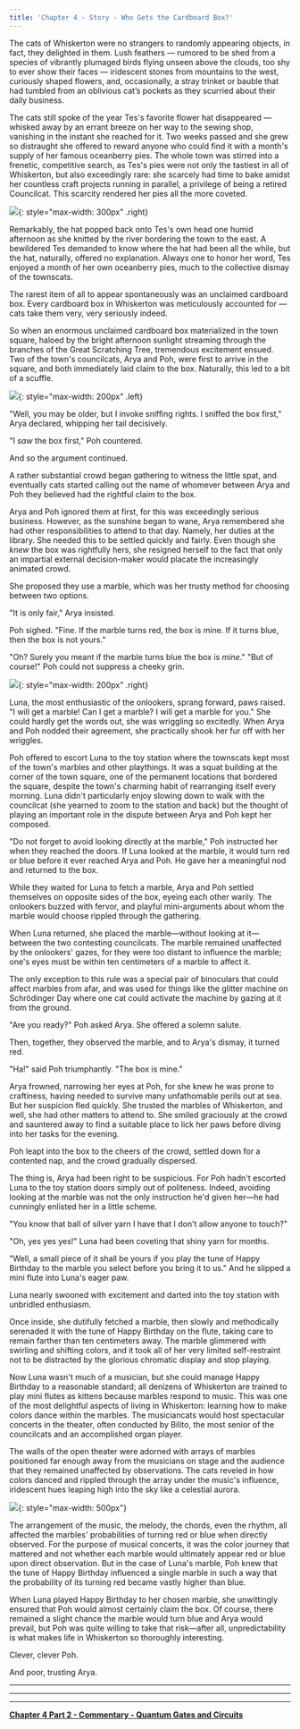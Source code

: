 ```yaml
---
title: 'Chapter 4 - Story - Who Gets the Cardboard Box?'
---
```




The cats of Whiskerton were no strangers to randomly appearing objects, in fact, they delighted in them. Lush feathers — rumored to be shed from a species of vibrantly plumaged birds flying unseen above the clouds, too shy to ever show their faces — iridescent stones from mountains to the west, curiously shaped flowers, and, occasionally, a stray trinket or bauble that had tumbled from an oblivious cat’s pockets as they scurried about their daily business.

The cats still spoke of the year Tes's favorite flower hat disappeared — whisked away by an errant breeze on her way to the sewing shop, vanishing in the instant she reached for it. Two weeks passed and she grew so distraught she offered to reward anyone who could find it with a month's supply of her famous oceanberry pies. The whole town was stirred into a frenetic, competitive search, as Tes's pies were not only the tastiest in all of Whiskerton, but also exceedingly rare: she scarcely had time to bake amidst her countless craft projects running in parallel, a privilege of being a retired Councilcat. This scarcity rendered her pies all the more coveted.


![](/assets/imgs/Tes_Animation.gif){: style="max-width: 300px" .right} 

Remarkably, the hat popped back onto Tes's own head one humid afternoon as she knitted by the river bordering the town to the east. A bewildered Tes demanded to know where the hat had been all the while, but the hat, naturally, offered no explanation. Always one to honor her word, Tes enjoyed a month of her own oceanberry pies, much to the collective dismay of the townscats.

The rarest item of all to appear spontaneously was an unclaimed cardboard box. Every cardboard box in Whiskerton was meticulously accounted for — cats take them very, very seriously indeed.

So when an enormous unclaimed cardboard box materialized in the town square, haloed by the bright afternoon sunlight streaming through the branches of the Great Scratching Tree, tremendous excitement ensued.
Two of the town's councilcats, Arya and Poh, were first to arrive in the square, and both immediately laid claim to the box. Naturally, this led to a bit of a scuffle.


![](/assets/imgs/Poh.png){: style="max-width: 200px" .left} 

"Well, you may be older, but I invoke sniffing rights. I sniffed the box first," Arya declared, whipping her tail decisively.

"I *saw* the box first," Poh countered.

And so the argument continued.

A rather substantial crowd began gathering to witness the little spat, and eventually cats started calling out the name of whomever between Arya and Poh they believed had the rightful claim to the box.

Arya and Poh ignored them at first, for this was exceedingly serious business. However, as the sunshine began to wane, Arya remembered she had other responsibilities to attend to that day. Namely, her duties at the library. She needed this to be settled quickly and fairly. Even though she *knew* the box was rightfully hers, she resigned herself to the fact that only an impartial external decision-maker would placate the increasingly animated crowd.

She proposed they use a marble, which was her trusty method for choosing between two options.

"It is only fair," Arya insisted.

Poh sighed. "Fine. If the marble turns red, the box is mine. If it turns blue, then the box is not yours."

"Oh? Surely you meant if the marble turns blue the box is *mine*."
"But of course!" Poh could not suppress a cheeky grin.


![](/assets/imgs/ch4_cardboardbox.png){: style="max-width: 200px" .right} 

Luna, the most enthusiastic of the onlookers, sprang forward, paws raised. "I will get a marble! Can I get a marble? I will get a marble for you." She could hardly get the words out, she was wriggling so excitedly. When Arya and Poh nodded their agreement, she practically shook her fur off with her wriggles.

Poh offered to escort Luna to the toy station where the townscats kept most of the town's marbles and other playthings. It was a squat building at the corner of the town square, one of the permanent locations that bordered the square, despite the town's charming habit of rearranging itself every morning. Luna didn't particularly enjoy slowing down to walk with the councilcat (she yearned to zoom to the station and back) but the thought of playing an important role in the dispute between Arya and Poh kept her composed.

"Do not forget to avoid looking directly at the marble," Poh instructed her when they reached the doors. If Luna looked at the marble, it would turn red or blue before it ever reached Arya and Poh. He gave her a meaningful nod and returned to the box.

While they waited for Luna to fetch a marble, Arya and Poh settled themselves on opposite sides of the box, eyeing each other warily. The onlookers buzzed with fervor, and playful mini-arguments about whom the marble would choose rippled through the gathering.

When Luna returned, she placed the marble—without looking at it—between the two contesting councilcats. The marble remained unaffected by the onlookers' gazes, for they were too distant to influence the marble; one's eyes must be within ten centimeters of a marble to affect it.

The only exception to this rule was a special pair of binoculars that could affect marbles from afar, and was used for things like the glitter machine on Schrödinger Day where one cat could activate the machine by gazing at it from the ground.

"Are you ready?" Poh asked Arya. She offered a solemn salute.

Then, together, they observed the marble, and to Arya's dismay, it turned red.

"Ha!" said Poh triumphantly. "The box is mine."

Arya frowned, narrowing her eyes at Poh, for she knew he was prone to craftiness, having needed to survive many unfathomable perils out at sea. But her suspicion fled quickly. She trusted the marbles of Whiskerton, and well, she had other matters to attend to. She smiled graciously at the crowd and sauntered away to find a suitable place to lick her paws before diving into her tasks for the evening.

Poh leapt into the box to the cheers of the crowd, settled down for a contented nap, and the crowd gradually dispersed.

The thing is, Arya had been right to be suspicious. For Poh hadn't escorted Luna to the toy station doors simply out of politeness. Indeed, avoiding looking at the marble was not the only instruction he'd given her—he had cunningly enlisted her in a little scheme.

"You know that ball of silver yarn I have that I don't allow anyone to touch?"

"Oh, yes yes yes!" Luna had been coveting that shiny yarn for months.

"Well, a small piece of it shall be yours if you play the tune of Happy Birthday to the marble you select before you bring it to us." And he slipped a mini flute into Luna's eager paw.

Luna nearly swooned with excitement and darted into the toy station with unbridled enthusiasm.

Once inside, she dutifully fetched a marble, then slowly and methodically serenaded it with the tune of Happy Birthday on the flute, taking care to remain farther than ten centimeters away. The marble glimmered with swirling and shifting colors, and it took all of her very limited self-restraint not to be distracted by the glorious chromatic display and stop playing.

Now Luna wasn't much of a musician, but she could manage Happy Birthday to a reasonable standard; all denizens of Whiskerton are trained to play mini flutes as kittens because marbles respond to music.
This was one of the most delightful aspects of living in Whiskerton: learning how to make colors dance within the marbles. The musiciancats would host spectacular concerts in the theater, often conducted by Bilito, the most senior of the councilcats and an accomplished organ player.

The walls of the open theater were adorned with arrays of marbles positioned far enough away from the musicians on stage and the audience that they remained unaffected by observations. The cats reveled in how colors danced and rippled through the array under the music's influence, iridescent hues leaping high into the sky like a celestial aurora.


![](/assets/imgs/MarbleGrid.png){: style="max-width: 500px"}

The arrangement of the music, the melody, the chords, even the rhythm, all affected the marbles' probabilities of turning red or blue when directly observed. For the purpose of musical concerts, it was the color journey that mattered and not whether each marble would ultimately appear red or blue upon direct observation. But in the case of Luna's marble, Poh knew that the tune of Happy Birthday influenced a single marble in such a way that the probability of its turning red became vastly higher than blue.

When Luna played Happy Birthday to her chosen marble, she unwittingly ensured that Poh would almost certainly claim the box. Of course, there remained a slight chance the marble would turn blue and Arya would prevail, but Poh was quite willing to take that risk—after all, unpredictability is what makes life in Whiskerton so thoroughly interesting.

Clever, clever Poh.

And poor, trusting Arya.


	



_____________________________


_____________________________


_____________________________


**[Chapter 4 Part 2 - Commentary - Quantum Gates and Circuits](https://quantum-kittens.github.io/posts/CHAPTER-4-Part-2-Quantum-Gates-and-Circuits/)**



